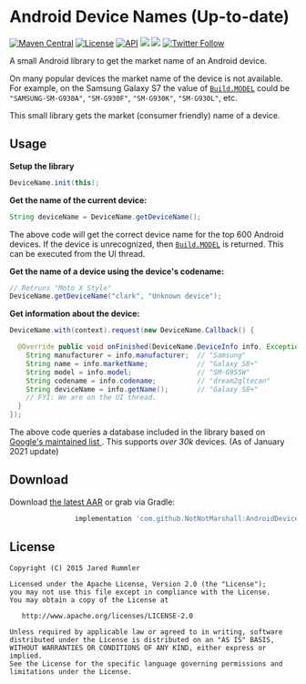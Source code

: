 # Android Device Names (Up-to-date)

[![Maven Central](https://maven-badges.herokuapp.com/maven-central/com.jaredrummler/android-device-names/badge.svg)](https://maven-badges.herokuapp.com/maven-central/com.jaredrummler/android-device-names) [![License](http://img.shields.io/:license-apache-blue.svg)](LICENSE.txt) [![API](https://img.shields.io/badge/API-7%2B-blue.svg?style=flat)](https://android-arsenal.com/api?level=7) <a href="http://www.methodscount.com/?lib=com.jaredrummler%3Aandroid-device-names%3A2.0.0" target="_blank"><img src="https://img.shields.io/badge/method count-86-e91e63.svg"></img></a> <a href="http://www.methodscount.com/?lib=com.jaredrummler%3Aandroid-device-names%3A2.0.0" target="_blank"><img src="https://img.shields.io/badge/size-34 KB-e91e63.svg"></img></a> [![Twitter Follow](https://img.shields.io/twitter/follow/jaredrummler.svg?style=social)](https://twitter.com/jaredrummler)

A small Android library to get the market name of an Android device.

On many popular devices the market name of the device is not available. For example, on the Samsung Galaxy S7 the value of [`Build.MODEL`](http://developer.android.com/reference/android/os/Build.html#MODEL) could be `"SAMSUNG-SM-G930A"`, `"SM-G930F"`, `"SM-G930K"`, `"SM-G930L"`, etc.

This small library gets the market (consumer friendly) name of a device.

Usage
-----

**Setup the library**

```java
DeviceName.init(this);
```

**Get the name of the current device:**

```java
String deviceName = DeviceName.getDeviceName();
```

The above code will get the correct device name for the top 600 Android devices. If the device is unrecognized, then [`Build.MODEL`](http://developer.android.com/reference/android/os/Build.html#MODEL) is returned. This can be executed from the UI thread.

**Get the name of a device using the device's codename:**

```java
// Retruns "Moto X Style"
DeviceName.getDeviceName("clark", "Unknown device");
```

**Get information about the device:**

```java
DeviceName.with(context).request(new DeviceName.Callback() {

  @Override public void onFinished(DeviceName.DeviceInfo info, Exception error) {
    String manufacturer = info.manufacturer;  // "Samsung"
    String name = info.marketName;            // "Galaxy S8+"
    String model = info.model;                // "SM-G955W"
    String codename = info.codename;          // "dream2qltecan"
    String deviceName = info.getName();       // "Galaxy S8+"
    // FYI: We are on the UI thread.
  }
});
 ```

The above code queries a database included in the library based on [Google's maintained list
](https://support.google.com/googleplay/answer/1727131?hl=en). This supports *over 30k* devices. (As of January 2021 update)

Download
--------

Download [the latest AAR](https://repo1.maven.org/maven2/com/jaredrummler/android-device-names/2.0.0/android-device-names-2.0.0.aar) or grab via Gradle:

```groovy
    	        implementation 'com.github.NotNotMarshall:AndroidDeviceNames:2.0.1'
```


License
--------

    Copyright (C) 2015 Jared Rummler

    Licensed under the Apache License, Version 2.0 (the "License");
    you may not use this file except in compliance with the License.
    You may obtain a copy of the License at

       http://www.apache.org/licenses/LICENSE-2.0

    Unless required by applicable law or agreed to in writing, software
    distributed under the License is distributed on an "AS IS" BASIS,
    WITHOUT WARRANTIES OR CONDITIONS OF ANY KIND, either express or implied.
    See the License for the specific language governing permissions and
    limitations under the License.
